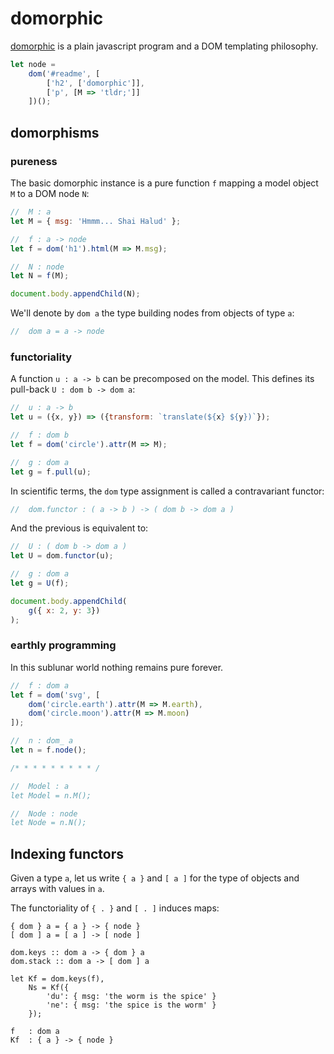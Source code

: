 # domorphic

[domorphic](http://mathchat.fr:8090/ex/index.html)
is a plain javascript program and 
a DOM templating philosophy.

```javascript
let node = 
    dom('#readme', [
        ['h2', ['domorphic']],
        ['p', [M => 'tldr;']]
    ])();
```

## domorphisms 

### pureness

The basic domorphic instance is a pure function `f` 
mapping a model object `M`
to a DOM node `N`:

```javascript
//  M : a
let M = { msg: 'Hmmm... Shai Halud' };

//  f : a -> node
let f = dom('h1').html(M => M.msg);

//  N : node
let N = f(M);

document.body.appendChild(N);
```

We'll denote by `dom a` the type
building nodes from objects of type `a`:
 
```javascript
//  dom a = a -> node
```

### functoriality

A function `u : a -> b` 
can be precomposed on the model.
This defines its pull-back `U : dom b -> dom a`:

```javascript
//  u : a -> b
let u = ({x, y}) => ({transform: `translate(${x} ${y})`});

//  f : dom b
let f = dom('circle').attr(M => M);

//  g : dom a
let g = f.pull(u);
``` 

In scientific terms, the `dom` type assignment 
is called a contravariant functor:

```javascript
//  dom.functor : ( a -> b ) -> ( dom b -> dom a )
```

And the previous is equivalent to:

```javascript
//  U : ( dom b -> dom a )
let U = dom.functor(u);

//  g : dom a
let g = U(f);

document.body.appendChild(
    g({ x: 2, y: 3})
);
```

### earthly programming

In this sublunar world nothing remains pure forever. 

```javascript 
//  f : dom a
let f = dom('svg', [
    dom('circle.earth').attr(M => M.earth),
    dom('circle.moon').attr(M => M.moon)
]);

//  n : dom_ a
let n = f.node();

/* * * * * * * * * /

//  Model : a
let Model = n.M();

//  Node : node
let Node = n.N();
```


## Indexing functors

Given a type `a`, 
let us write `{ a }` and `[ a ]` 
for the type of objects and arrays with values in `a`.

The functoriality of `{ . }` and `[ . ]` induces maps:

```
{ dom } a = { a } -> { node }
[ dom ] a = [ a ] -> [ node ]

dom.keys :: dom a -> { dom } a 
dom.stack :: dom a -> [ dom ] a 
```

``` 
let Kf = dom.keys(f),
    Ns = Kf({
        'du': { msg: 'the worm is the spice' }
        'ne': { msg: 'the spice is the worm' }
    });

f   : dom a 
Kf  : { a } -> { node }
```
